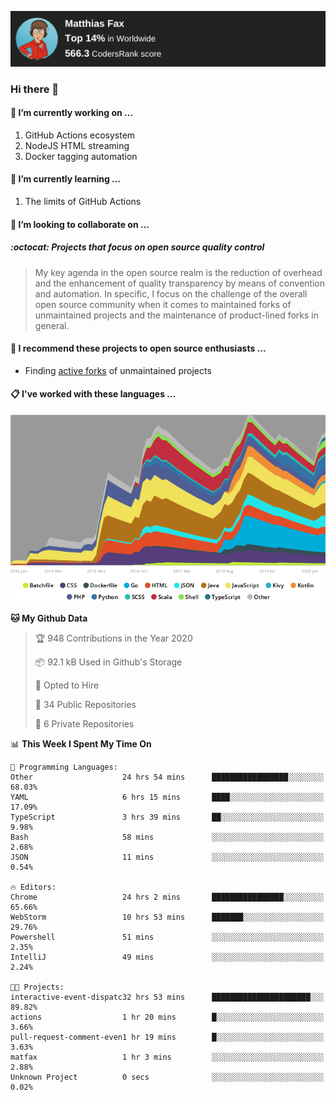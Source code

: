 [![Codersrank](assets/img/badge.png)](https://profile.codersrank.io/user/matfax)

### Hi there 👋

#### 🔭 I’m currently working on ...

1. GitHub Actions ecosystem
1. NodeJS HTML streaming
1. Docker tagging automation

#### 🌱 I’m currently learning ...

1. The limits of GitHub Actions

#### 👯 I’m looking to collaborate on ...

##### :octocat: Projects that focus on open source quality control
> My key agenda in the open source realm is the reduction of overhead and the enhancement of quality transparency by means of convention and automation. In specific, I focus on the challenge of the overall open source community when it comes to maintained forks of unmaintained projects and the maintenance of product-lined forks in general.

#### :rocket: I recommend these projects to open source enthusiasts ...

* Finding [active forks](https://github.com/techgaun/active-forks) of unmaintained projects

#### :clipboard: I've worked with these languages ...

[![Codersrank](assets/img/languages.png)](https://profile.codersrank.io/user/matfax)

<!--START_SECTION:waka-->
**🐱 My Github Data** 

> 🏆 948 Contributions in the Year 2020
 > 
> 📦 92.1 kB Used in Github's Storage 
 > 
> 💼 Opted to Hire
 > 
> 📜 34 Public Repositories
 > 
> 🔑 6 Private Repositories 

📊 **This Week I Spent My Time On** 

```text
💬 Programming Languages: 
Other                    24 hrs 54 mins      █████████████████░░░░░░░░   68.03% 
YAML                     6 hrs 15 mins       ████░░░░░░░░░░░░░░░░░░░░░   17.09% 
TypeScript               3 hrs 39 mins       ██░░░░░░░░░░░░░░░░░░░░░░░   9.98% 
Bash                     58 mins             ░░░░░░░░░░░░░░░░░░░░░░░░░   2.68% 
JSON                     11 mins             ░░░░░░░░░░░░░░░░░░░░░░░░░   0.54%

🔥 Editors: 
Chrome                   24 hrs 2 mins       ████████████████░░░░░░░░░   65.66% 
WebStorm                 10 hrs 53 mins      ███████░░░░░░░░░░░░░░░░░░   29.76% 
Powershell               51 mins             ░░░░░░░░░░░░░░░░░░░░░░░░░   2.35% 
IntelliJ                 49 mins             ░░░░░░░░░░░░░░░░░░░░░░░░░   2.24%

🐱‍💻 Projects: 
interactive-event-dispatc32 hrs 53 mins      ██████████████████████░░░   89.82% 
actions                  1 hr 20 mins        █░░░░░░░░░░░░░░░░░░░░░░░░   3.66% 
pull-request-comment-even1 hr 19 mins        █░░░░░░░░░░░░░░░░░░░░░░░░   3.63% 
matfax                   1 hr 3 mins         ░░░░░░░░░░░░░░░░░░░░░░░░░   2.88% 
Unknown Project          0 secs              ░░░░░░░░░░░░░░░░░░░░░░░░░   0.02%

```


<!--END_SECTION:waka-->

<!--
**matfax/matfax** is a ✨ _special_ ✨ repository because its `README.md` (this file) appears on your GitHub profile.

Here are some ideas to get you started:

- 🔭 I’m currently working on ...
- 🌱 I’m currently learning ...
- 👯 I’m looking to collaborate on ...
- 🤔 I’m looking for help with ...
- 💬 Ask me about ...
- 📫 How to reach me: ...
- 😄 Pronouns: ...
- ⚡ Fun fact: ...
-->
